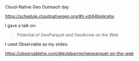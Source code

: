 Cloud-Native Geo Outreach day

https://schedule.cloudnativegeo.org/#h.vdt44bmkrahv

I gave a talk on:

> Potential of GeoParquet and GeoArrow on the Web

I used Observable as my slides:

https://observablehq.com/@kylebarron/geoparquet-on-the-web
